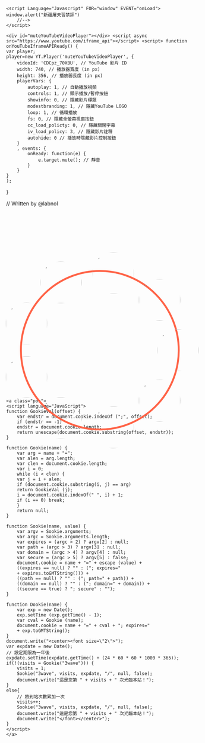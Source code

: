 <html>

<style>
    
    html {
            height: 100%;
    }

    body {
            background-image: url(https://i.imgur.com/FYozCtc.jpg?1);
            background-repeat: no-repeat;
            background-attachment: fixed;
            background-position: center;
            background-size: cover;
    }
    
    .circle-container {
	    position: relative;top:100px;
	    /* 1 */
	    width: 30em;
	    height: 30em;
	    padding: 0;
	    border-radius: 50%;
	    list-style: none;
	    /* 2 */
	    box-sizing: content-box;
	    /* 3 */
	    margin: 5em auto 0;
	    border: solid 5px tomato;
	}

	.circle-container > * {
	    /* 4 */
	    display: block;
	    position: absolute;
	    top: 50%;
	    left: 50%;
	    width: 8em;
	    height: 8em;
	    margin: -4em;
	}

	.circle-container >:nth-of-type(1) {
	    transform: rotate(0deg) translate(15em) rotate(0deg);
	}

	.circle-container >:nth-of-type(2) {
	    transform: rotate(40deg) translate(15em) rotate(-40deg);
	}

	.circle-container >:nth-of-type(3) {
	    transform: rotate(80deg) translate(15em) rotate(-80deg);
	}

	.circle-container >:nth-of-type(4) {
	    transform: rotate(120deg) translate(15em) rotate(-120deg);
	}

	.circle-container >:nth-of-type(5) {
	    transform: rotate(160deg) translate(15em) rotate(-160deg);
	}

	.circle-container >:nth-of-type(6) {
	    transform: rotate(200deg) translate(15em) rotate(-200deg);
	}

	.circle-container >:nth-of-type(7) {
	    transform: rotate(240deg) translate(15em) rotate(-240deg);
	}

	.circle-container >:nth-of-type(8) {
	    transform: rotate(280deg) translate(15em) rotate(-280deg);
	}
	
	.circle-container >:nth-of-type(9) {
	    transform: rotate(320deg) translate(15em) rotate(-320deg);
	}
	
	.circle-container img {
	    display: block;
	    width: 100%;
	    border-radius: 50%;
	    filter: grayscale(100%);
	}

	.circle-container img:hover {
	    filter: grayscale(0);
	}
	
	.pos{
		position:relative;top:100px;
	}
	

</style>


<head>
    	<script src="https://ajax.googleapis.com/ajax/libs/jquery/3.4.0/jquery.min.js"></script>
</head>

<body>
   
    <script Language="Javascript" FOR="window" EVENT="onLoad"> 
	window.alert("新疆屠夫習禁評") 
        //-->
    </script> 
    
    <div id="muteYouTubeVideoPlayer"></div> <script async src="https://www.youtube.com/iframe_api"></script> <script> function onYouTubeIframeAPIReady() {
    var player;
    player=new YT.Player('muteYouTubeVideoPlayer', {
        videoId: 'CDCpz_70XBU', // YouTube 影片 ID
        width: 740, // 播放器寬度 (in px)
        height: 356, // 播放器長度 (in px)
        playerVars: {
            autoplay: 1, // 自動播放視頻
            controls: 1, // 顯示播放/暫停按鈕
            showinfo: 0, // 隱藏影片標題
            modestbranding: 1, // 隱藏YouTube LOGO
            loop: 1, // 循環播放
            fs: 0, // 隱藏全螢幕視窗按鈕
            cc_load_policty: 0, // 隱藏關閉字幕
            iv_load_policy: 3, // 隱藏影片註釋
            autohide: 0 // 播放時隱藏影片控制按鈕
        }
        , events: {
            onReady: function(e) {
                e.target.mute(); // 靜音
            }
        }
    }
    );
}

// Written by @labnol
	</script>
    <ul class='circle-container'>
	    <li>
		<a href=" https://jim99224.github.io/Kenting-National-Park/#" target="_blank">
		    <img src='https://i.imgur.com/AnsdZAT.png'>
		</a>
	    </li>
	    <li>
		<a href="https://jim99224.github.io/Taijiang-National-Park/index.html#" target="_blank">
		    <img src='https://i.imgur.com/HpUJEIa.png'>
		</a>
	    </li>
	    <li>
		<a href=" https://gary7lu.github.io/Kinmen-National-Park/" target="_blank">
		    <img id="a" src='https://i.imgur.com/JLmc0I0.png'>
		</a>
	    </li>
	    <li>
		<a href="https://gary7lu.github.io/Shei-Pa-National-Park/" target="_blank">
		    <img id="b" src='https://i.imgur.com/2Jee0yS.png'>
		</a>
	    </li>
	    <li>
		<a href=" https://kaidung.github.io/Yushan-National-Park/" target="_blank">
			<img id="c" src='https://i.imgur.com/vfhHXDR.png'>
		</a>
	    </li>
	    <li>
		<a href="https://kaidung.github.io/Dongsha-Atoll-National-Park/" target="_blank">
			<img id="d" src='https://i.imgur.com/xKl4NJG.png'>
		</a>
	    </li>
	    <li><img src='https://i.imgur.com/o2fmeJr.png'></li>
	    <li><img src='https://i.imgur.com/sbiZ7q3.png'></li>
	    <li><img src='https://i.imgur.com/nD9GXXi.png'></li>
	</ul>
	
	<a class="pos">
	<script language="JavaScript"> 
	function GookieVal(offset) {  
		var endstr = document.cookie.indexOf (";", offset);  
		if (endstr == -1)  
		endstr = document.cookie.length;  
		return unescape(document.cookie.substring(offset, endstr));  
	}  

	function Gookie(name) {  
		var arg = name + "=";  
		var alen = arg.length;  
		var clen = document.cookie.length;  
		var i = 0;  
		while (i < clen) {  
		var j = i + alen;  
		if (document.cookie.substring(i, j) == arg)  
		return GookieVal (j);  
		i = document.cookie.indexOf(" ", i) + 1;  
		if (i == 0) break;  
		}  
		return null;  
	}  

	function Sookie(name, value) {  
		var argv = Sookie.arguments;  
		var argc = Sookie.arguments.length;  
		var expires = (argc > 2) ? argv[2] : null;  
		var path = (argc > 3) ? argv[3] : null;  
		var domain = (argc > 4) ? argv[4] : null;  
		var secure = (argc > 5) ? argv[5] : false;  
		document.cookie = name + "=" + escape (value) +  
		((expires == null) ? "" : ("; expires="  
		+ expires.toGMTString())) +  
		((path == null) ? "" : ("; path=" + path)) +  
		((domain == null) ? "" : ("; domain=" + domain)) +  
		((secure == true) ? "; secure" : "");  
	}  

	function Dookie(name) {  
		var exp = new Date();  
		exp.setTime (exp.getTime() - 1);  
		var cval = Gookie (name);  
		document.cookie = name + "=" + cval + "; expires="  
		+ exp.toGMTString();  
	}  
	document.write("<center><font size=\"2\">"); 
	var expdate = new Date();  
	// 設定期限為一年後  
	expdate.setTime(expdate.getTime() + (24 * 60 * 60 * 1000 * 365));  
	if(!(visits = Gookie("3wave"))) {
		visits = 1;  
		Sookie("3wave", visits, expdate, "/", null, false);  
		document.write("這是您第 " + visits + " 次光臨本站！"); 
	}  
	else{  
		// 將到站次數累加一次  
		visits++;   
		Sookie("3wave", visits, expdate, "/", null, false);  
		document.write("這是您第 " + visits + " 次光臨本站！");  
		document.write("</font></center>"); 
	}  
	</script> 
	</a>

</body>

</html>
